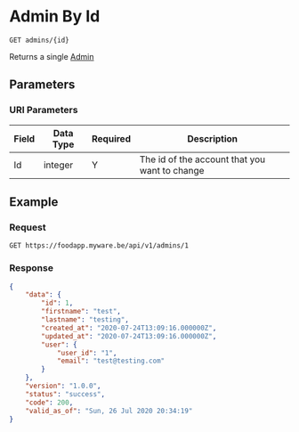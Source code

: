 # Admin By Id

    GET admins/{id}
    
Returns a single [Admin]

## Parameters
### URI Parameters
Field | Data Type | Required | Description
--- | --- | --- | ---
Id | integer | Y | The id of the account that you want to change

## Example
### Request

    GET https://foodapp.myware.be/api/v1/admins/1

### Response
``` json
{
    "data": {
        "id": 1,
        "firstname": "test",
        "lastname": "testing",
        "created_at": "2020-07-24T13:09:16.000000Z",
        "updated_at": "2020-07-24T13:09:16.000000Z",
        "user": {
            "user_id": "1",
            "email": "test@testing.com"
        }
    },
    "version": "1.0.0",
    "status": "success",
    "code": 200,
    "valid_as_of": "Sun, 26 Jul 2020 20:34:19"
}
```

[Admin]: README.md